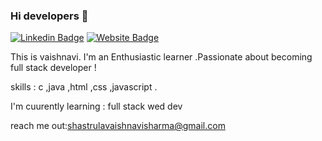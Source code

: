 ### Hi developers 👋
  [![Linkedin Badge](https://img.shields.io/badge/-vaishnavi-blue?style=flat-square&logo=Linkedin&logoColor=white&link=https:/www.linkedin.com/in/vaishnavi-sharma-282a03211//)](https://www.linkedin.com/in/vaishnavi-sharma-282a03211)
  [![Website Badge](https://img.shields.io/badge/StackOverflow-vaish-yellow)](https://meta.stackexchange.com/users/1026068/vaishnavi-sharma) 
  
  This is vaishnavi.  I'm an Enthusiastic learner  .Passionate about becoming full stack developer !  
  
   skills : c ,java ,html ,css ,javascript .
   
   I'm cuurently learning : full stack wed dev 
   
   reach me out:shastrulavaishnavisharma@gmail.com


<!--
**vaish-developer/vaish-developer** is a ✨ _special_ ✨ repository because its `README.md` (this file) appears on your GitHub profile.

Here are some ideas to get you started:

- 🔭 I’m currently working on ...
- 🌱 I’m currently learning ...
- 👯 I’m looking to collaborate on ...
- 🤔 I’m looking for help with ...
- 💬 Ask me about ...
- 📫 How to reach me: ...
- 😄 Pronouns: ...
- ⚡ Fun fact: ...
-->
